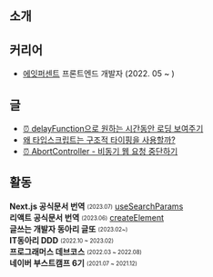 ## 소개


## 커리어

- [에잇퍼센트](https://8percent.kr/) 프론트엔드 개발자 (2022. 05 ~ )


## 글

- [⏰ delayFunction으로 원하는 시간동안 로딩 보여주기](https://velog.io/@sa02045/delayFunction%EC%9C%BC%EB%A1%9C-%EC%9B%90%ED%95%98%EB%8A%94-%EC%8B%9C%EA%B0%84%EB%8F%99%EC%95%88-%EB%A1%9C%EB%94%A9-%EB%B3%B4%EC%97%AC%EC%A3%BC%EA%B8%B0)
- [왜 타입스크립트는 구조적 타이핑을 사용할까?](https://velog.io/@sa02045/%EC%99%9C-%ED%83%80%EC%9E%85%EC%8A%A4%ED%81%AC%EB%A6%BD%ED%8A%B8%EB%8A%94-%EA%B5%AC%EC%A1%B0%EC%A0%81-%ED%83%80%EC%9D%B4%ED%95%91%EC%9D%84-%EC%82%AC%EC%9A%A9%ED%95%A0%EA%B9%8C-5d632vd6)
- [⏰ AbortController - 비동기 웹 요청 중단하기](https://velog.io/@sa02045/AbortController-%EB%B9%84%EB%8F%99%EA%B8%B0-%EC%9A%94%EC%B2%AD-%EC%A4%91%EB%8B%A8%ED%95%98%EA%B8%B0)

## 활동

**Next.js 공식문서 번역** <sub><sup>(2023.07)</sup></sub> [useSearchParams](https://github.com/Nextjs-kr/Nextjs.kr/pull/417)</sup></sub>  
**리액트 공식문서 번역** <sub><sup>(2023.06)</sup></sub> [createElement](https://github.com/reactjs/ko.react.dev/pull/677)</sup></sub>  
**글쓰는 개발자 동아리 글또** <sub><sup>(2023.02~)</sup></sub>  
**IT동아리 DDD** <sub><sup>(2022.10 ~ 2023.02)</sup></sub>  
**프로그래머스 데브코스** <sub><sup>(2022.03 ~ 2022.08)</sup></sub>  
**네이버 부스트캠프 6기** <sub><sup>(2021.07 ~ 2021.12)</sup></sub>  
